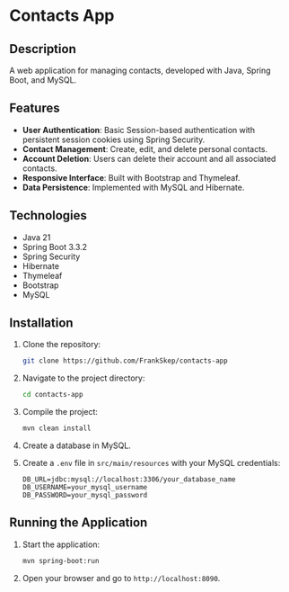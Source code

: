 # Contacts App

## Description

A web application for managing contacts, developed with Java, Spring Boot, and MySQL.

## Features

- **User Authentication**: Basic Session-based authentication with persistent session cookies using Spring Security.
- **Contact Management**: Create, edit, and delete personal contacts.
- **Account Deletion**: Users can delete their account and all associated contacts.
- **Responsive Interface**: Built with Bootstrap and Thymeleaf.
- **Data Persistence**: Implemented with MySQL and Hibernate.

## Technologies

- Java 21
- Spring Boot 3.3.2
- Spring Security
- Hibernate
- Thymeleaf
- Bootstrap
- MySQL

## Installation

1. Clone the repository:
    ```sh
    git clone https://github.com/FrankSkep/contacts-app
    ```
2. Navigate to the project directory:
    ```sh
    cd contacts-app
    ```
3. Compile the project:
    ```sh
    mvn clean install
    ```
4. Create a database in MySQL.

5. Create a `.env` file in `src/main/resources` with your MySQL credentials:
    ```properties
    DB_URL=jdbc:mysql://localhost:3306/your_database_name
    DB_USERNAME=your_mysql_username
    DB_PASSWORD=your_mysql_password
    ```

## Running the Application

1. Start the application:
    ```sh
    mvn spring-boot:run
    ```
2. Open your browser and go to `http://localhost:8090`.
